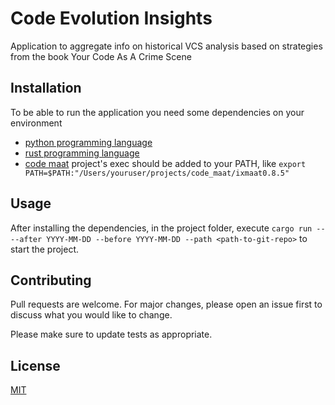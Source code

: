 # Code Evolution Insights

Application to aggregate info on historical VCS analysis based on strategies from the book Your Code As A Crime Scene

## Installation

To be able to run the application you need some dependencies on your environment

* [python programming language](https://www.python.org/downloads/)
* [rust programming language](https://www.rust-lang.org/tools/install)
* [code maat](https://github.com/adamtornhill/code-maat) project's exec should be added to your PATH, like ```export PATH=$PATH:"/Users/youruser/projects/code_maat/ixmaat0.8.5"```


## Usage

After installing the dependencies, in the project folder, execute ```cargo run -- --after YYYY-MM-DD --before YYYY-MM-DD --path <path-to-git-repo>``` to start the project.

## Contributing
Pull requests are welcome. For major changes, please open an issue first to discuss what you would like to change.

Please make sure to update tests as appropriate.

## License
[MIT](https://choosealicense.com/licenses/mit/)
